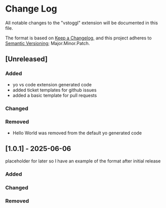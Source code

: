 # Change Log

All notable changes to the "vstoggl" extension will be documented in this file.

The format is based on [Keep a Changelog](https://keepachangelog.com/en/1.1.0/),
and this project adheres to [Semantic Versioning](https://semver.org/spec/v2.0.0.html); Major.Minor.Patch.

## [Unreleased]

### Added
- yo vs code extension generated code
- added ticket templates for github issues
- added a basic template for pull requests

### Changed


### Removed
- Hello World was removed from the default yo generated code



## [1.0.1] - 2025-06-06
placeholder for later so I have an example of the format after initial release

### Added


### Changed


### Removed
